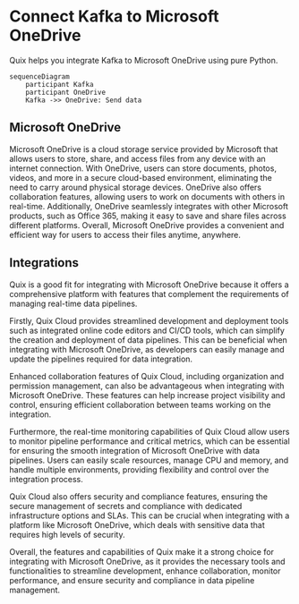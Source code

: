 # Connect Kafka to Microsoft OneDrive

Quix helps you integrate Kafka to Microsoft OneDrive using pure Python.

```mermaid
sequenceDiagram
    participant Kafka
    participant OneDrive
    Kafka ->> OneDrive: Send data
```

## Microsoft OneDrive

Microsoft OneDrive is a cloud storage service provided by Microsoft that allows users to store, share, and access files from any device with an internet connection. With OneDrive, users can store documents, photos, videos, and more in a secure cloud-based environment, eliminating the need to carry around physical storage devices. OneDrive also offers collaboration features, allowing users to work on documents with others in real-time. Additionally, OneDrive seamlessly integrates with other Microsoft products, such as Office 365, making it easy to save and share files across different platforms. Overall, Microsoft OneDrive provides a convenient and efficient way for users to access their files anytime, anywhere.

## Integrations

Quix is a good fit for integrating with Microsoft OneDrive because it offers a comprehensive platform with features that complement the requirements of managing real-time data pipelines. 

Firstly, Quix Cloud provides streamlined development and deployment tools such as integrated online code editors and CI/CD tools, which can simplify the creation and deployment of data pipelines. This can be beneficial when integrating with Microsoft OneDrive, as developers can easily manage and update the pipelines required for data integration.

Enhanced collaboration features of Quix Cloud, including organization and permission management, can also be advantageous when integrating with Microsoft OneDrive. These features can help increase project visibility and control, ensuring efficient collaboration between teams working on the integration.

Furthermore, the real-time monitoring capabilities of Quix Cloud allow users to monitor pipeline performance and critical metrics, which can be essential for ensuring the smooth integration of Microsoft OneDrive with data pipelines. Users can easily scale resources, manage CPU and memory, and handle multiple environments, providing flexibility and control over the integration process.

Quix Cloud also offers security and compliance features, ensuring the secure management of secrets and compliance with dedicated infrastructure options and SLAs. This can be crucial when integrating with a platform like Microsoft OneDrive, which deals with sensitive data that requires high levels of security.

Overall, the features and capabilities of Quix make it a strong choice for integrating with Microsoft OneDrive, as it provides the necessary tools and functionalities to streamline development, enhance collaboration, monitor performance, and ensure security and compliance in data pipeline management.


